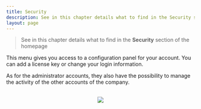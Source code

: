 ```yaml
---
title: Security
description: See in this chapter details what to find in the Security section of the homepage
layout: page
---
```


> See in this chapter details what to find in the **Security** section of the homepage


This menu gives you access to a configuration panel for your account. You can add a license key or change your login information.

As for the administrator accounts, they also have the possibility to manage the activity of the other accounts of the company.

<br>

<center><img src="{{site.url}}/{{site.baseurl}}/core_app/new/interface/homepage/admin/images/security.png"/></center>

